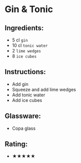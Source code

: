 # Gin & Tonic

## Ingredients:
- 5 cl `gin`
- 10 cl `tonic water`
- 2 `lime wedges`
- 8 `ice cubes`

## Instructions:
- Add gin
- Squeeze and add lime wedges
- Add tonic water
- Add ice cubes

## Glassware:
- Copa glass

## Rating:
- ★★★★★